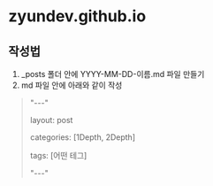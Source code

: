 # zyundev.github.io


## 작성법
1. _posts 폴더 안에 YYYY-MM-DD-이름.md 파일 만들기
2. md 파일 안에 아래와 같이 작성
> "---"
>
> layout: post
>
> categories: [1Depth, 2Depth]
>
> tags: [어떤 테그]
>
> "---"
